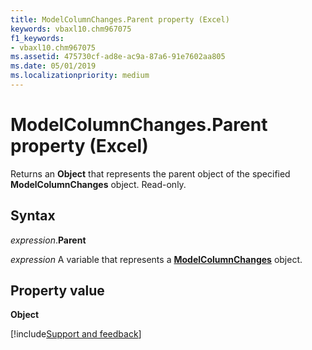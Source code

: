 ```yaml
---
title: ModelColumnChanges.Parent property (Excel)
keywords: vbaxl10.chm967075
f1_keywords:
- vbaxl10.chm967075
ms.assetid: 475730cf-ad8e-ac9a-87a6-91e7602aa805
ms.date: 05/01/2019
ms.localizationpriority: medium
---
```



# ModelColumnChanges.Parent property (Excel)

Returns an **Object** that represents the parent object of the specified **ModelColumnChanges** object. Read-only.


## Syntax

_expression_.**Parent**

_expression_ A variable that represents a **[ModelColumnChanges](Excel.modelcolumnchanges.md)** object.


## Property value

**Object**



[!include[Support and feedback](~/includes/feedback-boilerplate.md)]